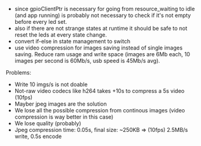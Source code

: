- since gpioClientPtr is necessary for going from resource_waiting to idle (and app running) is probably not necessary
to check if it's not empty before every led set.
- also if there are not strange states at runtime it should be safe to not reset the leds at every state change.
- convert if-else in state management to switch
- use video compression for images saving instead of single images saving. Reduce ram usage and write space (images are 6Mb
each, 10 images per second is 60Mb/s, usb speed is 45Mb/s avg).


Problems:
- Write 10 imgs/s is not doable
- Not-raw video codecs like h264 takes +10s to compress a 5s video (10fps)
- Mayber jpeg images are the solution
- We lose all the possible compression from continous images (video compression is
way better in this case)
- We lose quality (probably)
- Jpeg compression time: 0.05s, final size: ~250KB => (10fps) 2.5MB/s write, 0.5s encode

